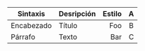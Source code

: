 | Sintaxis | Desripción | Estilo | A |
| --- | :-- | --: | :-: |
| Encabezado | Título | Foo | B |
| Párrafo | Texto | Bar | C |
